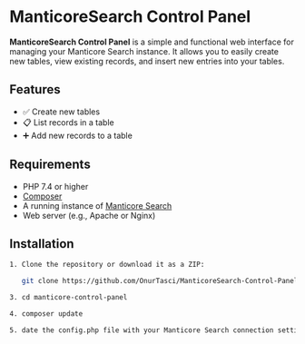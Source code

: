 # ManticoreSearch Control Panel

**ManticoreSearch Control Panel** is a simple and functional web interface for managing your Manticore Search instance. It allows you to easily create new tables, view existing records, and insert new entries into your tables.

## Features

- ✅ Create new tables  
- 📋 List records in a table  
- ➕ Add new records to a table  

## Requirements

- PHP 7.4 or higher  
- [Composer](https://getcomposer.org/)  
- A running instance of [Manticore Search](https://manticoresearch.com/)  
- Web server (e.g., Apache or Nginx)

## Installation

```bash
1. Clone the repository or download it as a ZIP:

   git clone https://github.com/OnurTasci/ManticoreSearch-Control-Panel.git

3. cd manticore-control-panel

4. composer update

5. date the config.php file with your Manticore Search connection settings.

```
